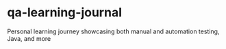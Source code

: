 # qa-learning-journal
Personal learning journey showcasing both manual and automation testing, Java, and more
